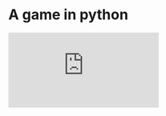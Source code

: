 # A game in python




![Description](https://raw.githubusercontent.com/yassmarzou/C-shared-memory/master/description.pdf)
